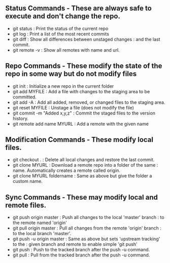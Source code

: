 ## Status Commands - These are always safe to execute and don't change the repo.
* git  status                       :  Print the status of the current repo
* git  log                          :  Print a list of the most recent commits
* git  diff                         :  Show all differences between unstaged changes 
                                 :  and the last commit.
* git  remote -v                    :  Show all remotes with name and url.

 ## Repo Commands - These modify the state of the repo in some way but do not modify files
* git  init                         :  Initialize a new repo in the current folder
* git  add MYFILE                   :  Add a file with changes to the staging area to be committed.
* git  add -A                       :  Add all added, removed, or changed files to the staging area.
* git  reset MYFILE                 :  Unstage a file (does not modify the file)
* git  commit -m "Added x,y,z"      :  Commit the staged files to the version history.
* git  remote add name MYURL        :  Add a remote with the given name

 ## Modification Commands - These modify local files.
* git  checkout .                   :  Delete all local changes and restore the last commit.
* git  clone MYURL                  :  Download a remote repo into a folder of the same
                                 :  name. Automatically creates a remote called origin.
* git  clone MYURL foldername       :  Same as above but give the folder a custom name.

 ## Sync Commands - These may modify local and remote files.
* git  push origin master           :  Push all changes to the local 'master' branch
                                 :  to the remote named 'origin'
* git  pull origin master           :  Pull all changes from the remote 'origin' branch
                                 :  to the local branch 'master'.
* git  push -u origin master        :  Same as above but sets 'upstream tracking' to the
                                 :  given branch and remote to enable simple 'git  push'
* git  push                         :  Push to the tracked branch after the push -u command.
* git  pull    :  Pull from the tracked branch after the push -u command.